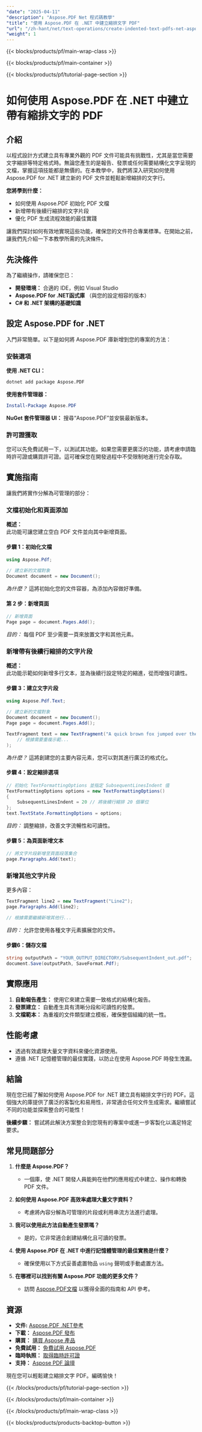 ```yaml
---
"date": "2025-04-11"
"description": "Aspose.PDF Net 程式碼教學"
"title": "使用 Aspose.PDF 在 .NET 中建立縮排文字 PDF"
"url": "/zh-hant/net/text-operations/create-indented-text-pdfs-net-aspose-pdf/"
"weight": 1
---
```


{{< blocks/products/pf/main-wrap-class >}}

{{< blocks/products/pf/main-container >}}

{{< blocks/products/pf/tutorial-page-section >}}


# 如何使用 Aspose.PDF 在 .NET 中建立帶有縮排文字的 PDF

## 介紹

以程式設計方式建立具有專業外觀的 PDF 文件可能具有挑戰性，尤其是當您需要文字縮排等特定格式時。無論您產生的是報告、發票或任何需要結構化文字呈現的文檔，掌握這項技能都是無價的。在本教學中，我們將深入研究如何使用 Aspose.PDF for .NET 建立新的 PDF 文件並輕鬆新增縮排的文字行。

**您將學到什麼：**
- 如何使用 Aspose.PDF 初始化 PDF 文檔
- 新增帶有後續行縮排的文字片段
- 優化 PDF 生成流程效能的最佳實踐

讓我們探討如何有效地實現這些功能，確保您的文件符合專業標準。在開始之前，讓我們先介紹一下本教學所需的先決條件。

## 先決條件

為了繼續操作，請確保您已：

- **開發環境：** 合適的 IDE，例如 Visual Studio
- **Aspose.PDF for .NET函式庫** （與您的設定相容的版本）
- **C# 和 .NET 架構的基礎知識**

## 設定 Aspose.PDF for .NET

入門非常簡單。以下是如何將 Aspose.PDF 庫新增到您的專案的方法：

### 安裝選項

**使用 .NET CLI：**
```bash
dotnet add package Aspose.PDF
```

**使用套件管理器：**
```powershell
Install-Package Aspose.PDF
```

**NuGet 套件管理器 UI：**
搜尋“Aspose.PDF”並安裝最新版本。

### 許可證獲取

您可以先免費試用一下，以測試其功能。如果您需要更廣泛的功能，請考慮申請臨時許可證或購買許可證。這可確保您在開發過程中不受限制地進行完全存取。

## 實施指南

讓我們將實作分解為可管理的部分：

### 文檔初始化和頁面添加

**概述：**  
此功能可讓您建立空白 PDF 文件並向其中新增頁面。

#### 步驟 1：初始化文檔
```csharp
using Aspose.Pdf;

// 建立新的文檔對象
Document document = new Document();
```
*為什麼？* 這將初始化您的文件容器，為添加內容做好準備。

#### 第 2 步：新增頁面
```csharp
// 新增頁面
Page page = document.Pages.Add();
```
*目的：* 每個 PDF 至少需要一頁來放置文字和其他元素。

### 新增帶有後續行縮排的文字片段

**概述：**  
此功能示範如何新增多行文本，並為後續行設定特定的縮進，從而增強可讀性。

#### 步驟 3：建立文字片段
```csharp
using Aspose.Pdf.Text;

// 建立新的文檔對象
Document document = new Document();
Page page = document.Pages.Add();

TextFragment text = new TextFragment("A quick brown fox jumped over the lazy dog. " +
    // 根據需要重複示範...
);
```
*為什麼？* 這將創建您的主要內容元素，您可以對其進行廣泛的格式化。

#### 步驟 4：設定縮排選項
```csharp
// 初始化 TextFormattingOptions 並指定 SubsequentLinesIndent 值
TextFormattingOptions options = new TextFormattingOptions()
{
    SubsequentLinesIndent = 20 // 將後續行縮排 20 個單位
};
text.TextState.FormattingOptions = options;
```
*目的：* 調整縮排，改善文字流暢性和可讀性。

#### 步驟 5：為頁面新增文本
```csharp
// 將文字片段新增至頁面段落集合
page.Paragraphs.Add(text);
```

### 新增其他文字片段

更多內容：
```csharp
TextFragment line2 = new TextFragment("Line2");
page.Paragraphs.Add(line2);

// 根據需要繼續新增其他行...
```
*目的：* 允許您使用各種文字元素擴展您的文件。

#### 步驟6：儲存文檔
```csharp
string outputPath = "YOUR_OUTPUT_DIRECTORY/SubsequentIndent_out.pdf";
document.Save(outputPath, SaveFormat.Pdf);
```

## 實際應用

1. **自動報告產生：** 使用它來建立需要一致格式的結構化報告。
2. **發票建立：** 自動產生具有清晰分段和可讀性的發票。
3. **文檔範本：** 為重複的文件類型建立模板，確保整個組織的統一性。

## 性能考慮

- 透過有效處理大量文字資料來優化資源使用。
- 遵循 .NET 記憶體管理的最佳實踐，以防止在使用 Aspose.PDF 時發生洩漏。

## 結論

現在您已經了解如何使用 Aspose.PDF for .NET 建立具有縮排文字行的 PDF。這個強大的庫提供了廣泛的客製化和易用性，非常適合任何文件生成需求。繼續嘗試不同的功能並探索整合的可能性！

**後續步驟：** 嘗試將此解決方案整合到您現有的專案中或進一步客製化以滿足特定要求。

## 常見問題部分

1. **什麼是 Aspose.PDF？**
   - 一個庫，使 .NET 開發人員能夠在他們的應用程式中建立、操作和轉換 PDF 文件。
   
2. **如何使用 Aspose.PDF 高效率處理大量文字資料？**
   - 考慮將內容分解為可管理的片段或利用串流方法進行處理。

3. **我可以使用此方法自動產生發票嗎？**
   - 是的，它非常適合創建結構化且可讀的發票。

4. **使用 Aspose.PDF 在 .NET 中進行記憶體管理的最佳實務是什麼？**
   - 確保使用以下方式妥善處置物品 `using` 聲明或手動處置方法。

5. **在哪裡可以找到有關 Aspose.PDF 功能的更多文件？**
   - 訪問 [Aspose.PDF文檔](https://reference.aspose.com/pdf/net/) 以獲得全面的指南和 API 參考。

## 資源

- **文件:** [Aspose.PDF .NET參考](https://reference.aspose.com/pdf/net/)
- **下載：** [Aspose.PDF 發布](https://releases.aspose.com/pdf/net/)
- **購買：** [購買 Aspose 產品](https://purchase.aspose.com/buy)
- **免費試用：** [免費試用 Aspose.PDF](https://releases.aspose.com/pdf/net/)
- **臨時執照：** [取得臨時許可證](https://purchase.aspose.com/temporary-license/)
- **支持：** [Aspose PDF 論壇](https://forum.aspose.com/c/pdf/10)

現在您可以輕鬆建立縮排文字 PDF。編碼愉快！

{{< /blocks/products/pf/tutorial-page-section >}}

{{< /blocks/products/pf/main-container >}}

{{< /blocks/products/pf/main-wrap-class >}}

{{< blocks/products/products-backtop-button >}}